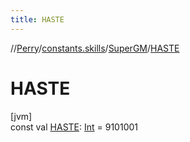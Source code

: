 ```yaml
---
title: HASTE
---
```

//[Perry](../../../index.html)/[constants.skills](../index.html)/[SuperGM](index.html)/[HASTE](-h-a-s-t-e.html)



# HASTE



[jvm]\
const val [HASTE](-h-a-s-t-e.html): [Int](https://kotlinlang.org/api/latest/jvm/stdlib/kotlin/-int/index.html) = 9101001




